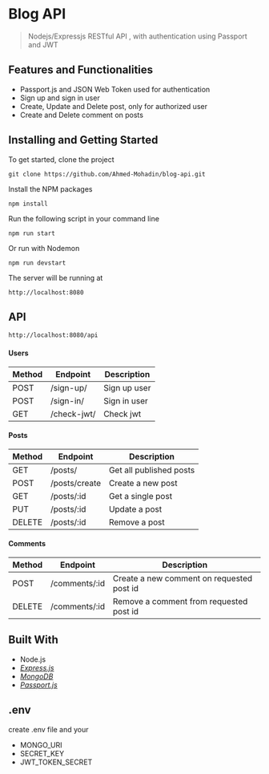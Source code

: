# Blog API

> Nodejs/Expressjs RESTful API , with authentication using Passport and JWT

## Features and Functionalities

- Passport.js and JSON Web Token used for authentication
- Sign up and sign in user
- Create, Update and Delete post, only for authorized user
- Create and Delete comment on posts

## Installing and Getting Started

To get started, clone the project

```
git clone https://github.com/Ahmed-Mohadin/blog-api.git
```

Install the NPM packages

```
npm install
```

Run the following script in your command line

```
npm run start
```

Or run with Nodemon

```
npm run devstart
```

The server will be running at

```
http://localhost:8080
```

## API

```
http://localhost:8080/api
```

#### Users

| Method | Endpoint    | Description  |
| ------ | ----------- | ------------ |
| POST   | /sign-up/   | Sign up user |
| POST   | /sign-in/   | Sign in user |
| GET    | /check-jwt/ | Check jwt    |

#### Posts

| Method | Endpoint      | Description             |
| ------ | ------------- | ----------------------- |
| GET    | /posts/       | Get all published posts |
| POST   | /posts/create | Create a new post       |
| GET    | /posts/:id    | Get a single post       |
| PUT    | /posts/:id    | Update a post           |
| DELETE | /posts/:id    | Remove a post           |

#### Comments

| Method | Endpoint      | Description                               |
| ------ | ------------- | ----------------------------------------- |
| POST   | /comments/:id | Create a new comment on requested post id |
| DELETE | /comments/:id | Remove a comment from requested post id   |

## Built With

- Node.js
- [_Express.js_](https://expressjs.com)
- [_MongoDB_](https://www.mongodb.com/)
- [_Passport.js_](http://www.passportjs.org/)

## .env

create .env file and your

- MONGO_URI
- SECRET_KEY
- JWT_TOKEN_SECRET

